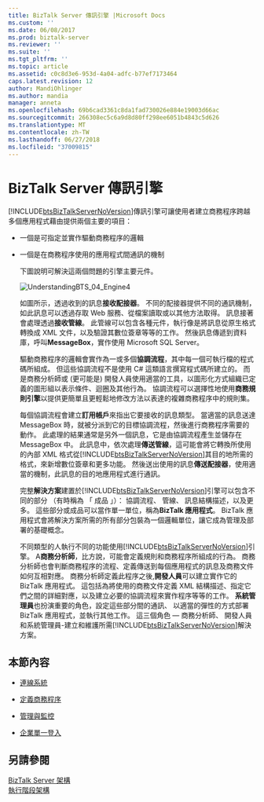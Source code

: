 ```yaml
---
title: BizTalk Server 傳訊引擎 |Microsoft Docs
ms.custom: ''
ms.date: 06/08/2017
ms.prod: biztalk-server
ms.reviewer: ''
ms.suite: ''
ms.tgt_pltfrm: ''
ms.topic: article
ms.assetid: c0c8d3e6-953d-4a04-adfc-b77ef7173464
caps.latest.revision: 12
author: MandiOhlinger
ms.author: mandia
manager: anneta
ms.openlocfilehash: 69b6cad3361c8da1fad730026e884e19003d66ac
ms.sourcegitcommit: 266308ec5c6a9d8d80ff298ee6051b4843c5d626
ms.translationtype: MT
ms.contentlocale: zh-TW
ms.lasthandoff: 06/27/2018
ms.locfileid: "37009815"
---
```

# <a name="the-biztalk-server-messaging-engine"></a>BizTalk Server 傳訊引擎
[!INCLUDE[btsBizTalkServerNoVersion](../includes/btsbiztalkservernoversion-md.md)]傳訊引擎可讓使用者建立商務程序跨越多個應用程式藉由提供兩個主要的項目：  
  
- 一個是可指定並實作驅動商務程序的邏輯  
  
- 一個是在商務程序使用的應用程式間通訊的機制  
  
  下圖說明可解決這兩個問題的引擎主要元件。  
  
  ![](../core/media/understandingbts-04-engine4.gif "UnderstandingBTS_04_Engine4")  
  
  如圖所示，透過收到的訊息**接收配接器**。 不同的配接器提供不同的通訊機制，如此訊息可以透過存取 Web 服務、從檔案讀取或以其他方法取得。 訊息接著會處理透過**接收管線**。 此管線可以包含各種元件，執行像是將訊息從原生格式轉換成 XML 文件，以及驗證其數位簽章等等的工作。 然後訊息傳遞到資料庫，呼叫**MessageBox**，實作使用 Microsoft SQL Server。  
  
  驅動商務程序的邏輯會實作為一或多個**協調流程**，其中每一個可執行檔的程式碼所組成。 但這些協調流程不是使用 C# 這類語言撰寫程式碼所建立的。 而是商務分析師或 (更可能是) 開發人員使用適當的工具，以圖形化方式組織已定義的圖形組以表示條件、迴圈及其他行為。 協調流程可以選擇性地使用**商務規則引擎**以提供更簡單且更輕鬆地修改方法以表達的複雜商務程序中的規則集。  
  
  每個協調流程會建立**訂用帳戶**來指出它要接收的訊息類型。 當適當的訊息送達 MessageBox 時，就被分派到它的目標協調流程，然後進行商務程序需要的動作。 此處理的結果通常是另外一個訊息，它是由協調流程產生並儲存在 MessageBox 中。 此訊息中，依次處理**傳送管線**，這可能會將它轉換所使用的內部 XML 格式從[!INCLUDE[btsBizTalkServerNoVersion](../includes/btsbiztalkservernoversion-md.md)]其目的地所需的格式，來新增數位簽章和更多功能。 然後送出使用的訊息**傳送配接器**，使用適當的機制，此訊息的目的地應用程式進行通訊。  
  
  完整**解決方案**建置於[!INCLUDE[btsBizTalkServerNoVersion](../includes/btsbiztalkservernoversion-md.md)]引擎可以包含不同的部分 （有時稱為 「 成品 」）： 協調流程、 管線、 訊息結構描述，以及更多。 這些部分或成品可以當作單一單位，稱為**BizTalk 應用程式**。 BizTalk 應用程式會將解決方案所需的所有部分包裝為一個邏輯單位，讓它成為管理及部署的基礎概念。  
  
  不同類型的人執行不同的功能使用[!INCLUDE[btsBizTalkServerNoVersion](../includes/btsbiztalkservernoversion-md.md)]引擎。 A**商務分析師**，比方說，可能會定義規則和商務程序所組成的行為。 商務分析師也會判斷商務程序的流程、定義傳送到每個應用程式的訊息及商務文件如何互相對應。 商務分析師定義此程序之後,**開發人員**可以建立實作它的 BizTalk 應用程式。 這包括為將使用的商務文件定義 XML 結構描述、指定它們之間的詳細對應，以及建立必要的協調流程來實作程序等等的工作。 **系統管理員**也扮演重要的角色，設定這些部分間的通訊、 以適當的彈性的方式部署 BizTalk 應用程式，並執行其他工作。 這三個角色 — 商務分析師、 開發人員和系統管理員-建立和維護所需[!INCLUDE[btsBizTalkServerNoVersion](../includes/btsbiztalkservernoversion-md.md)]解決方案。  
  
## <a name="in-this-section"></a>本節內容  
  
-   [連線系統](../core/connecting-systems.md)  
  
-   [定義商務程序](../core/defining-business-processes.md)  
  
-   [管理與監控](../core/management-and-monitoring.md)  
  
-   [企業單一登入](../core/enterprise-single-sign-on-sso.md)  
  
## <a name="see-also"></a>另請參閱  
 [BizTalk Server 架構](../core/biztalk-server-architecture.md)   
 [執行階段架構](../core/runtime-architecture.md)